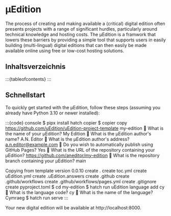 # μEdition

The process of creating and making available a (critical) digital edition often presents projects with a range of significant
hurdles, particularly around technical knowledge and hosting costs. The μEdition is a framwork that lowers these barriers by
providing a simple tool that supports users in easily building (multi-lingual) digital editions that can then easily be made
available online using free or low-cost hosting solutions.

## Inhaltsverzeichnis

:::{tableofcontents}
:::

## Schnellstart

To quickly get started with the μEdition, follow these steps (assuming you already have Python 3.10 or newer installed):

:::{code} console
$ pipx install hatch copier
$ copier copy https://github.com/uEdition/uEdition-project-template my-edition
🎤 What is the name of your μEdition?
   My Edition
🎤 What is the μEdition author's name?
   A.N. Editor
🎤 What is the μEdition author's address?
   a.n.editor@example.com
🎤 Do you wish to automatically publish using GitHub Pages?
   Yes
🎤 What is the URL of the repository containing your μEdition?
   https://github.com/aneditor/my-edition
🎤 What is the repository branch containing your μEdition?
   main

Copying from template version 0.0.10
    create  .
    create  toc.yml
    create  uEdition.yml
    create  .uEdition.answers
    create  .github
    create  .github/workflows
    create  .github/workflows/pages.yml
    create  .gitignore
    create  pyproject.toml
$ cd my-edition
$ hatch run uEdition language add cy
🎤 What is the language code?
   cy
🎤 What is the name of the language?
   Cymraeg
$ hatch run serve
:::

Your new digital edition will be available at http://localhost:8000.
